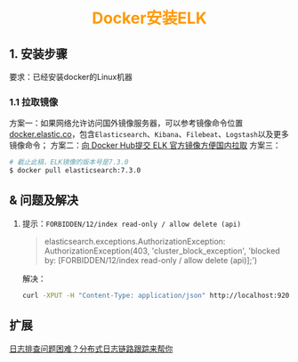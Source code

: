 # <div style="text-align:center;color:#FF9900">Docker安装ELK</div>

## 1. 安装步骤
要求：已经安装docker的Linux机器
### 1.1 拉取镜像
方案一：如果网络允许访问国外镜像服务器，可以参考镜像命令位置[docker.elastic.co][]，包含`Elasticsearch`、`Kibana`、`Filebeat`、`Logstash`以及更多镜像命令；
方案二：[向 Docker Hub提交 ELK 官方镜像方便国内拉取][]
方案三：
```sh
# 截止此稿，ELK镜像的版本号是7.3.0
$ docker pull elasticsearch:7.3.0
```








## & 问题及解决
1. 提示：`FORBIDDEN/12/index read-only / allow delete (api)`
   > elasticsearch.exceptions.AuthorizationException: AuthorizationException(403, 'cluster_block_exception', 'blocked by: [FORBIDDEN/12/index read-only / allow delete (api)];')

   解决：
   ```sh
   curl -XPUT -H "Content-Type: application/json" http://localhost:9200/_all/_settings -d '{"index.blocks.read_only_allow_delete": null}'
   ```
## 扩展
[日志排查问题困难？分布式日志链路跟踪来帮你][]









[docker.elastic.co]:https://www.docker.elastic.co/
[向 Docker Hub提交 ELK 官方镜像方便国内拉取]:https://blog.csdn.net/enenand/article/details/81282424
[日志排查问题困难？分布式日志链路跟踪来帮你]:https://mp.weixin.qq.com/s/NG-RIPDBkJsH3qo6_rJGWQ
